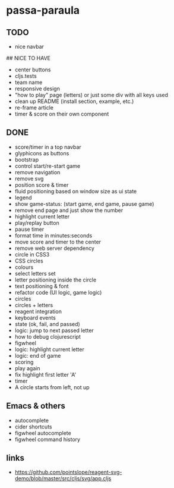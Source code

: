 # passa-paraula

## TODO
- nice navbar


## NICE TO HAVE
- center buttons
- cljs.tests
- team name
- responsive design
- "how to play" page (letters) or just some div with all keys used
- clean up README (install section, example, etc.)
- re-frame article
- timer & score on their own component


## DONE
- score/timer in a top navbar
- glyphicons as buttons
- bootstrap
- control start/re-start game 
- remove navigation
- remove svg
- position score & timer
- fluid positioning based on window size as ui state
- legend
- show game-status: (start game, end game, pause game)
- remove end page and just show the number
- highlight current letter
- play/replay button
- pause timer
- format time in minutes:seconds
- move score and timer to the center 
- remove web server dependency
- circle in CSS3
- CSS circles
- colours
- select letters set
- letter positioning inside the circle
- text positioning & font
- refactor code (UI logic, game logic)
- circles
- circles + letters
- reagent integration
- keyboard events
- state (ok, fail, and passed)
- logic: jump to next passed letter
- how to debug clojurescript
- figwheel
- logic: highlight current letter
- logic: end of game
- scoring
- play again
- fix highlight first letter 'A'
- timer
- A circle starts from left, not up


## Emacs & others
- autocomplete
- cider shortcuts
- figwheel autocomplete
- figwheel command history

## links
- https://github.com/pointslope/reagent-svg-demo/blob/master/src/cljs/svg/app.cljs